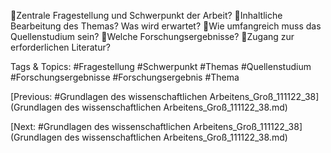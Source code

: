 Zentrale Fragestellung und Schwerpunkt der Arbeit?
Inhaltliche Bearbeitung des Themas? Was wird erwartet?
Wie umfangreich muss das Quellenstudium sein?
Welche Forschungsergebnisse?
Zugang zur erforderlichen Literatur?

   Tags & Topics:
   #Fragestellung
   #Schwerpunkt
   #Themas
   #Quellenstudium
   #Forschungsergebnisse
   #Forschungsergebnis
   #Thema

[Previous: #Grundlagen des wissenschaftlichen Arbeitens_Groß_111122_38](Grundlagen des wissenschaftlichen Arbeitens_Groß_111122_38.md)

[Next: #Grundlagen des wissenschaftlichen Arbeitens_Groß_111122_38](Grundlagen des wissenschaftlichen Arbeitens_Groß_111122_38.md)